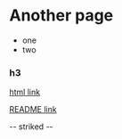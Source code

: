 # Another page
 * one
 * two
 
### h3

<a href="htmllink">html link</a>

[README link](README.md)

-- striked --

